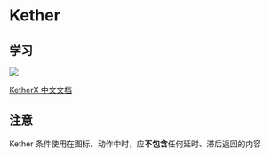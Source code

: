 # Kether

## 学习

![](https://kether.tabooproject.org/static/images/ketherx.png)

[KetherX 中文文档](https://kether.tabooproject.org)

## 注意

Kether 条件使用在图标、动作中时，应**不包含**任何延时、滞后返回的内容

